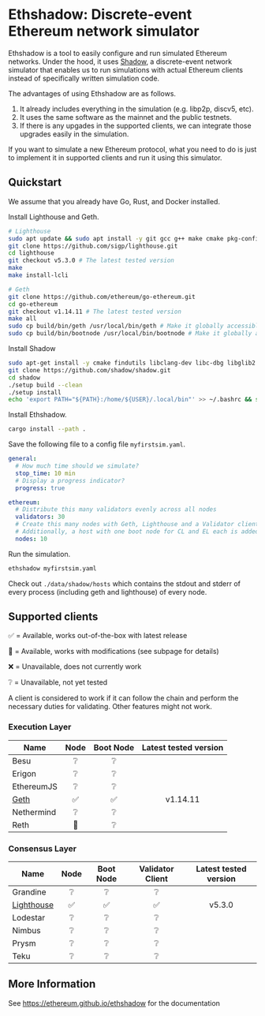 # Ethshadow: Discrete-event Ethereum network simulator

<!--- ANCHOR: overview (for mdbook) -->

Ethshadow is a tool to easily configure and run simulated Ethereum networks. Under the hood, it uses
[Shadow](https://shadow.github.io/), a discrete-event network simulator that enables us to run simulations with actual
Ethereum clients instead of specifically written simulation code.

The advantages of using Ethshadow are as follows.

1. It already includes everything in the simulation (e.g. libp2p, discv5, etc).
2. It uses the same software as the mainnet and the public testnets.
3. If there is any upgades in the supported clients, we can integrate those upgrades easily in the simulation.

If you want to simulate a new Ethereum protocol, what you need to do is just to implement it in supported clients and
run it using this simulator.

<!--- ANCHOR_END: overview (for mdbook) -->

## Quickstart

We assume that you already have Go, Rust, and Docker installed.

Install Lighthouse and Geth.
```sh
# Lighthouse
sudo apt update && sudo apt install -y git gcc g++ make cmake pkg-config llvm-dev libclang-dev clang
git clone https://github.com/sigp/lighthouse.git
cd lighthouse
git checkout v5.3.0 # The latest tested version
make
make install-lcli

# Geth
git clone https://github.com/ethereum/go-ethereum.git
cd go-ethereum
git checkout v1.14.11 # The latest tested version
make all
sudo cp build/bin/geth /usr/local/bin/geth # Make it globally accessible
sudo cp build/bin/bootnode /usr/local/bin/bootnode # Make it globally accessible
```

Install Shadow
```sh
sudo apt-get install -y cmake findutils libclang-dev libc-dbg libglib2.0-0 libglib2.0-dev make netbase python3 python3-networkx xz-utils util-linux gcc g++
git clone https://github.com/shadow/shadow.git
cd shadow
./setup build --clean
./setup install
echo 'export PATH="${PATH}:/home/${USER}/.local/bin"' >> ~/.bashrc && source ~/.bashrc
```

Install Ethshadow.
```sh
cargo install --path .
```

Save the following file to a config file `myfirstsim.yaml`.

```yaml
general:
  # How much time should we simulate?
  stop_time: 10 min
  # Display a progress indicator?
  progress: true

ethereum:
  # Distribute this many validators evenly across all nodes
  validators: 30
  # Create this many nodes with Geth, Lighthouse and a Validator client.
  # Additionally, a host with one boot node for CL and EL each is added.
  nodes: 10
```

Run the simulation.
```sh
ethshadow myfirstsim.yaml
```

Check out `./data/shadow/hosts` which contains the stdout and stderr of every process (including geth and lighthouse)
of every node.

## Supported clients

<!--- ANCHOR: supported-clients (for mdbook) -->

✅ = Available, works out-of-the-box with latest release

🚧 = Available, works with modifications (see subpage for details)

❌ = Unavailable, does not currently work

❔ = Unavailable, not yet tested

A client is considered to work if it can follow the chain and perform the necessary duties for validating. Other
features might not work.

### Execution Layer

| Name                         | Node | Boot Node | Latest tested version |
|------------------------------|:----:|:---------:|:---------------------:|
| Besu                         |  ❔   |     ❔     |                       |
| Erigon                       |  ❔   |     ❔     |                       |
| EthereumJS                   |  ❔   |     ❔     |                       |
| [Geth](docs/clients/geth.md) |  ✅   |     ✅     | v1.14.11              |
| Nethermind                   |  ❔   |     ❔     |                       |
| Reth                         |  🚧  |     ❔     |                       |


### Consensus Layer

| Name                                     | Node | Boot Node | Validator Client | Latest tested version |
|------------------------------------------|:----:|:---------:|:----------------:|:---------------------:|
| Grandine                                 |  ❔   |     ❔     |        ❔         |                       |
| [Lighthouse](docs/clients/lighthouse.md) |  ✅   |     ✅     |        ✅         | v5.3.0                |
| Lodestar                                 |  ❔   |     ❔     |        ❔         |                       |
| Nimbus                                   |  ❔   |     ❔     |        ❔         |                       |
| Prysm                                    |  ❔   |     ❔     |        ❔         |                       |
| Teku                                     |  ❔   |     ❔     |        ❔         |                       |

<!--- ANCHOR_END: supported-clients (for mdbook) -->

## More Information

See https://ethereum.github.io/ethshadow for the documentation

